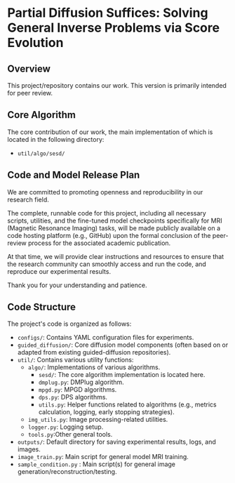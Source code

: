 # Partial Diffusion Suffices: Solving General Inverse Problems via Score Evolution

## Overview

This project/repository contains our work. This version is primarily intended for peer review.

## Core Algorithm

The core contribution of our work, the main implementation of which is located in the following directory:

* `util/algo/sesd/`

## Code and Model Release Plan

We are committed to promoting openness and reproducibility in our research field.

The complete, runnable code for this project, including all necessary scripts, utilities, and the fine-tuned model checkpoints specifically for MRI (Magnetic Resonance Imaging) tasks, will be made publicly available on a code hosting platform (e.g., GitHub) upon the formal conclusion of the peer-review process for the associated academic publication.

At that time, we will provide clear instructions and resources to ensure that the research community can smoothly access and run the code, and reproduce our experimental results.

Thank you for your understanding and patience.

## Code Structure

The project's code is organized as follows:

* `configs/`: Contains YAML configuration files for experiments.
* `guided_diffusion/`: Core diffusion model components (often based on or adapted from existing guided-diffusion repositories).
* `util/`: Contains various utility functions:
  * `algo/`: Implementations of various algorithms.
    * `sesd/`: The core algorithm implementation is located here.
    * `dmplug.py`: DMPlug algorithm.
    * `mpgd.py`: MPGD  algorithms.
    * `dps.py`: DPS algorithms.
    * `utils.py`: Helper functions related to algorithms (e.g., metrics calculation, logging, early stopping strategies).
  * `img_utils.py`: Image processing-related utilities.
  * `logger.py`: Logging setup.
  * `tools.py`:Other general tools.
* `outputs/`: Default directory for saving experimental results, logs, and images.
* `image_train.py`:  Main script for general model MRI training.
* `sample_condition.py` : Main script(s) for general image generation/reconstruction/testing.


​                                                                                                                                                                      
